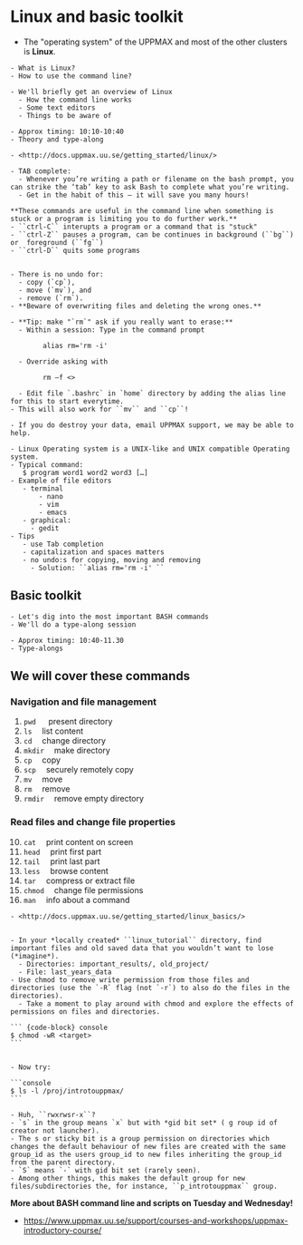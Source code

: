 # Linux and basic toolkit

- The "operating system" of the UPPMAX and most of the other clusters is **Linux**.

```{questions}
- What is Linux?
- How to use the command line?
```

```{objectives}
- We'll briefly get an overview of Linux
  - How the command line works
  - Some text editors
  - Things to be aware of
```

```{instructor-note}
- Approx timing: 10:10-10:40
- Theory and type-along
```

```{admonition} See the documentation
- <http://docs.uppmax.uu.se/getting_started/linux/>
```

```{tip}
- TAB complete:
  - Whenever you’re writing a path or filename on the bash prompt, you can strike the ‘tab’ key to ask Bash to complete what you’re writing.
  - Get in the habit of this — it will save you many hours!

**These commands are useful in the command line when something is stuck or a program is limiting you to do further work.**
- ``ctrl-C`` interupts a program or a command that is "stuck"
- ``ctrl-Z`` pauses a program, can be continues in background (``bg``) or  foreground (``fg``)
- ``ctrl-D`` quits some programs
```


```{Warning}
  
- There is no undo for:
  - copy (`cp`),
  - move (`mv`), and
  - remove (`rm`).
- **Beware of overwriting files and deleting the wrong ones.**
```

```{Note}
- **Tip: make "`rm`" ask if you really want to erase:**
  - Within a session: Type in the command prompt

        alias rm='rm -i'

  - Override asking with 

        rm –f <>

  - Edit file `.bashrc` in `home` directory by adding the alias line for this to start everytime.
- This will also work for ``mv`` and ``cp``!
```


```{Note}
- If you do destroy your data, email UPPMAX support, we may be able to help.
```

 ```{keypoints}
- Linux Operating system is a UNIX-like and UNIX compatible Operating system.
- Typical command:
    $ program word1 word2 word3 […]
- Example of file editors
    - terminal
        - nano
        - vim
        - emacs
    - graphical:
      - gedit
- Tips
    - use Tab completion
    - capitalization and spaces matters
    - no undo:s for copying, moving and removing
      - Solution: ``alias rm='rm -i' ``
```



## Basic toolkit

```{objectives}
- Let's dig into the most important BASH commands
- We'll do a type-along session
```

```{instructor-note}
- Approx timing: 10:40-11.30
- Type-alongs
```

## We will cover these commands
### Navigation and file management

1. `pwd`  &emsp; present directory
1. `ls`  &emsp;list content
1. `cd`  &emsp;change directory
1. `mkdir`  &emsp;make directory
1. `cp`  &emsp;copy
1. `scp`  &emsp;securely remotely copy
1. `mv`  &emsp;move
1. `rm`  &emsp;remove
1. `rmdir`  &emsp;remove empty directory

### Read files and change file properties

10. `cat`  &emsp;print content on screen
11. `head`  &emsp;print first part
12. `tail`  &emsp;print last part
13. `less`  &emsp;browse content
14. `tar`  &emsp;compress or extract file
15. `chmod`  &emsp;change file permissions
16. `man`  &emsp;info about a command


```{admonition} See the documentation
- <http://docs.uppmax.uu.se/getting_started/linux_basics/>
```
 
```{challenge} chmod — Hands-on

- In your *locally created* ``linux_tutorial`` directory, find important files and old saved data that you wouldn’t want to lose (*imagine*).
  - Directories: important_results/, old_project/
  - File: last_years_data
- Use chmod to remove write permission from those files and directories (use the `-R` flag (not `-r`) to also do the files in the directories).
  - Take a moment to play around with chmod and explore the effects of permissions on files and directories.
```

``````{solution}
``` {code-block} console
$ chmod -wR <target>
```
``````

``````{solution} For the interested

- Now try:

```console
$ ls -l /proj/introtouppmax/
```

- Huh, ``rwxrwsr-x``?
- `s` in the group means `x` but with *gid bit set* ( g roup id of creator not launcher).
- The s or sticky bit is a group permission on directories which changes the default behaviour of new files are created with the same group_id as the users group_id to new files inheriting the group_id from the parent directory.
- `S` means `-` with gid bit set (rarely seen).
- Among other things, this makes the default group for new files/subdirectories the, for instance, ``p_introtouppmax`` group.
``````

 
**More about BASH command line and scripts on Tuesday and Wednesday!**

- https://www.uppmax.uu.se/support/courses-and-workshops/uppmax-introductory-course/
